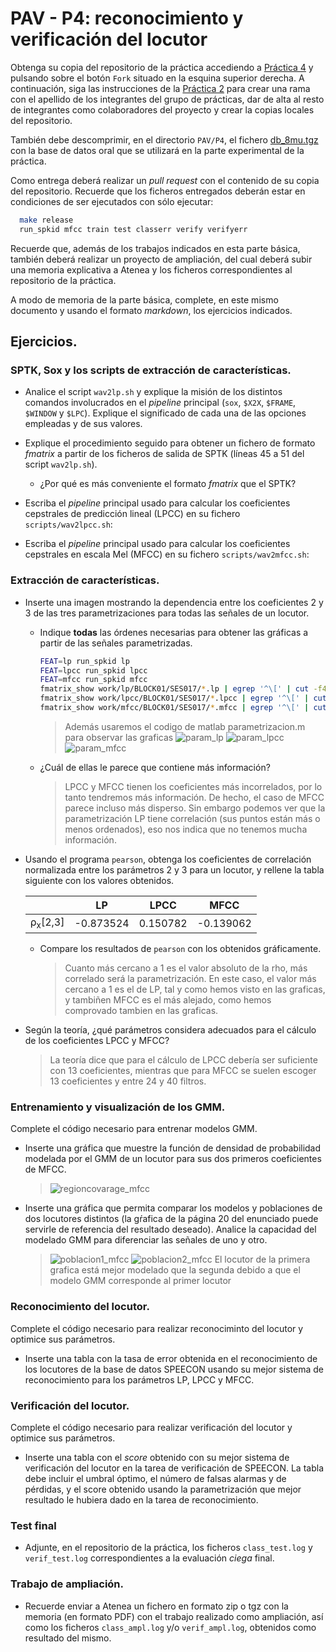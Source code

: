 PAV - P4: reconocimiento y verificación del locutor
===================================================

Obtenga su copia del repositorio de la práctica accediendo a [Práctica 4](https://github.com/albino-pav/P4)
y pulsando sobre el botón `Fork` situado en la esquina superior derecha. A continuación, siga las
instrucciones de la [Práctica 2](https://github.com/albino-pav/P2) para crear una rama con el apellido de
los integrantes del grupo de prácticas, dar de alta al resto de integrantes como colaboradores del proyecto
y crear la copias locales del repositorio.

También debe descomprimir, en el directorio `PAV/P4`, el fichero [db_8mu.tgz](https://atenea.upc.edu/mod/resource/view.php?id=3654387?forcedownload=1)
con la base de datos oral que se utilizará en la parte experimental de la práctica.

Como entrega deberá realizar un *pull request* con el contenido de su copia del repositorio. Recuerde
que los ficheros entregados deberán estar en condiciones de ser ejecutados con sólo ejecutar:

~~~~~~~~~~~~~~~~~~~~~~~~~~~~~~~~~~~~~~~~~~~~~~~~~~~~~.sh
  make release
  run_spkid mfcc train test classerr verify verifyerr
~~~~~~~~~~~~~~~~~~~~~~~~~~~~~~~~~~~~~~~~~~~~~~~~~~~~~

Recuerde que, además de los trabajos indicados en esta parte básica, también deberá realizar un proyecto
de ampliación, del cual deberá subir una memoria explicativa a Atenea y los ficheros correspondientes al
repositorio de la práctica.

A modo de memoria de la parte básica, complete, en este mismo documento y usando el formato *markdown*, los
ejercicios indicados.

## Ejercicios.

### SPTK, Sox y los scripts de extracción de características.

- Analice el script `wav2lp.sh` y explique la misión de los distintos comandos involucrados en el *pipeline*
  principal (`sox`, `$X2X`, `$FRAME`, `$WINDOW` y `$LPC`). Explique el significado de cada una de las 
  opciones empleadas y de sus valores.

- Explique el procedimiento seguido para obtener un fichero de formato *fmatrix* a partir de los ficheros de
  salida de SPTK (líneas 45 a 51 del script `wav2lp.sh`).

  * ¿Por qué es más conveniente el formato *fmatrix* que el SPTK?

- Escriba el *pipeline* principal usado para calcular los coeficientes cepstrales de predicción lineal
  (LPCC) en su fichero <code>scripts/wav2lpcc.sh</code>:

- Escriba el *pipeline* principal usado para calcular los coeficientes cepstrales en escala Mel (MFCC) en su
  fichero <code>scripts/wav2mfcc.sh</code>:

### Extracción de características.

- Inserte una imagen mostrando la dependencia entre los coeficientes 2 y 3 de las tres parametrizaciones
  para todas las señales de un locutor.

  + Indique **todas** las órdenes necesarias para obtener las gráficas a partir de las señales 
    parametrizadas.
    ~~~~~~~~~~~~~~~~~~~~~~~~~~~~~~~~~~~~~~~~~~~~~~~~~~~~~.sh
    FEAT=lp run_spkid lp
    FEAT=lpcc run_spkid lpcc
    FEAT=mfcc run_spkid mfcc
    fmatrix_show work/lp/BLOCK01/SES017/*.lp | egrep '^\[' | cut -f4,5 > lp_2_3.txt
    fmatrix_show work/lpcc/BLOCK01/SES017/*.lpcc | egrep '^\[' | cut -f4,5 > lpcc_2_3.txt 
    fmatrix_show work/mfcc/BLOCK01/SES017/*.mfcc | egrep '^\[' | cut -f4,5 > mfcc_2_3.txt
    ~~~~~~~~~~~~~~~~~~~~~~~~~~~~~~~~~~~~~~~~~~~~~~~~~~~~~
    > Además usaremos el codigo de matlab parametrizacion.m para observar las graficas
    > ![param_lp](https://github.com/Omarouda99/P4/assets/99822243/ae4610c2-8a11-44a0-8039-ea11bac4a0bc)
    > ![param_lpcc](https://github.com/Omarouda99/P4/assets/99822243/22780f58-9d55-47a9-b1e8-b41e07b63a24)
    > ![param_mfcc](https://github.com/Omarouda99/P4/assets/99822243/83d0251a-cc79-427a-a32b-1e5a8269aed9)


  + ¿Cuál de ellas le parece que contiene más información?
    >LPCC y MFCC tienen los coeficientes más incorrelados, por lo tanto tendremos más información. De hecho, el caso de MFCC parece incluso más disperso. Sin embargo podemos ver que la parametrización LP tiene correlación (sus puntos están más o menos ordenados), eso nos indica que no tenemos mucha información.
    
- Usando el programa <code>pearson</code>, obtenga los coeficientes de correlación normalizada entre los
  parámetros 2 y 3 para un locutor, y rellene la tabla siguiente con los valores obtenidos.

  |                        | LP   | LPCC | MFCC |
  |------------------------|:----:|:----:|:----:|
  | &rho;<sub>x</sub>[2,3] |-0.873524|0.150782|-0.139062|
  
  + Compare los resultados de <code>pearson</code> con los obtenidos gráficamente.
    >Cuanto más cercano a 1 es el valor absoluto de la rho, más correlado será la parametrización. En este caso, el valor más cercano a 1 es el de LP, tal y como hemos visto en las graficas, y tambiñen MFCC es el más alejado, como hemos comprovado tambien en las graficas.
  
- Según la teoría, ¿qué parámetros considera adecuados para el cálculo de los coeficientes LPCC y MFCC?
  > La teoría dice que para el cálculo de LPCC debería ser suficiente con 13 coeficientes, mientras que para MFCC se suelen escoger 13 coeficientes y entre 24 y 40 filtros.
  
### Entrenamiento y visualización de los GMM.

Complete el código necesario para entrenar modelos GMM.

- Inserte una gráfica que muestre la función de densidad de probabilidad modelada por el GMM de un locutor
  para sus dos primeros coeficientes de MFCC.
  >![regioncovarage_mfcc](https://github.com/Omarouda99/P4/assets/99822243/72623474-4d1d-4b5e-8a63-e002ef2698bc)

- Inserte una gráfica que permita comparar los modelos y poblaciones de dos locutores distintos (la gŕafica
  de la página 20 del enunciado puede servirle de referencia del resultado deseado). Analice la capacidad
  del modelado GMM para diferenciar las señales de uno y otro.
  >![poblacion1_mfcc](https://github.com/Omarouda99/P4/assets/99822243/34a80ec8-66ea-4302-b0f7-b22ab5e03ea3)
  >![poblacion2_mfcc](https://github.com/Omarouda99/P4/assets/99822243/c4f1efd3-133d-452d-bfc1-d5cfe75005ad)
  > El locutor de la primera grafica está mejor modelado que la segunda debido a que el modelo GMM corresponde al primer locutor


### Reconocimiento del locutor.

Complete el código necesario para realizar reconociminto del locutor y optimice sus parámetros.

- Inserte una tabla con la tasa de error obtenida en el reconocimiento de los locutores de la base de datos
  SPEECON usando su mejor sistema de reconocimiento para los parámetros LP, LPCC y MFCC.

### Verificación del locutor.

Complete el código necesario para realizar verificación del locutor y optimice sus parámetros.

- Inserte una tabla con el *score* obtenido con su mejor sistema de verificación del locutor en la tarea
  de verificación de SPEECON. La tabla debe incluir el umbral óptimo, el número de falsas alarmas y de
  pérdidas, y el score obtenido usando la parametrización que mejor resultado le hubiera dado en la tarea
  de reconocimiento.
 
### Test final

- Adjunte, en el repositorio de la práctica, los ficheros `class_test.log` y `verif_test.log` 
  correspondientes a la evaluación *ciega* final.

### Trabajo de ampliación.

- Recuerde enviar a Atenea un fichero en formato zip o tgz con la memoria (en formato PDF) con el trabajo 
  realizado como ampliación, así como los ficheros `class_ampl.log` y/o `verif_ampl.log`, obtenidos como 
  resultado del mismo.
